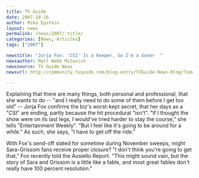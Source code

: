 ```yaml
---
title: TV Guide 
date: 2007-10-16
author: Mika Epstein
layout: news
permalink: /news/2007/:title/
categories: [News, Articles]
tags: ["2007"]

newstitle: "Jorja Fox: 'CSI' Is a Keeper, So I'm a Goner  "
newsauthor: Matt Webb Mitovich  
newssource: TV Guide News  
newsurl: http://community.tvguide.com/blog-entry/TVGuide-News-Blog/Todays-News/Jorja-Fox-Csi/800024734 

---
```

Explaining that there are many things, both personal and professional, that she wants to do -- "and I really need to do some of them before I get too old" -- Jorja Fox confirms the biz's worst-kept secret, that her days as a "CSI" are ending, partly because the hit procedural "isn't". "If I thought the show were on its last legs, I would've tried harder to stay the course," she tells "Entertainment Weekly". "But I feel like it's going to be around for a while." As such, she says, "I have to get off the ride."

With Fox's send-off slated for sometime during November sweeps, might Sara-Grissom fans receive proper closure? "I don't think you're going to get that," Fox recently told the Ausiello Report. "This might sound vain, but the story of Sara and Grissom is a little like a fable, and most great fables don't really have 100 percent resolution." 